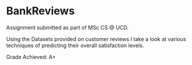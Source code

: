 # BankReviews

Assignment submitted as part of MSc CS @ UCD.

Using the Datasets provided on customer reviews I take a look at various techniques of predicting their overall satisfaction levels.

Grade Achieved: A+
